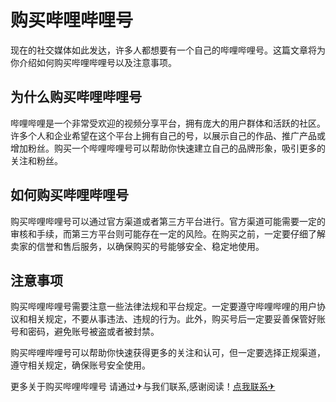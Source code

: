# 购买哔哩哔哩号

现在的社交媒体如此发达，许多人都想要有一个自己的哔哩哔哩号。这篇文章将为你介绍如何购买哔哩哔哩号以及注意事项。

## 为什么购买哔哩哔哩号

哔哩哔哩是一个非常受欢迎的视频分享平台，拥有庞大的用户群体和活跃的社区。许多个人和企业希望在这个平台上拥有自己的号，以展示自己的作品、推广产品或增加粉丝。购买一个哔哩哔哩号可以帮助你快速建立自己的品牌形象，吸引更多的关注和粉丝。

## 如何购买哔哩哔哩号

购买哔哩哔哩号可以通过官方渠道或者第三方平台进行。官方渠道可能需要一定的审核和手续，而第三方平台则可能存在一定的风险。在购买之前，一定要仔细了解卖家的信誉和售后服务，以确保购买的号能够安全、稳定地使用。

## 注意事项

购买哔哩哔哩号需要注意一些法律法规和平台规定。一定要遵守哔哩哔哩的用户协议和相关规定，不要从事违法、违规的行为。此外，购买号后一定要妥善保管好账号和密码，避免账号被盗或者被封禁。

购买哔哩哔哩号可以帮助你快速获得更多的关注和认可，但一定要选择正规渠道，遵守相关规定，确保账号安全使用。

更多关于购买哔哩哔哩号 请通过✈与我们联系,感谢阅读！[点我联系✈](https://s.G208.com)